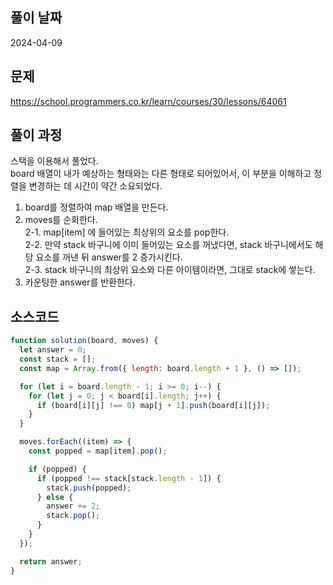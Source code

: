 ## 풀이 날짜

2024-04-09

## 문제

https://school.programmers.co.kr/learn/courses/30/lessons/64061

## 풀이 과정

스택을 이용해서 풀었다.  
board 배열이 내가 예상하는 형태와는 다른 형태로 되어있어서, 이 부분을 이해하고 정렬을 변경하는 데 시간이 약간 소요되었다.

1. board를 정렬하여 map 배열을 만든다.
2. moves를 순회한다.  
   2-1. map[item] 에 들어있는 최상위의 요소를 pop한다.  
   2-2. 만약 stack 바구니에 이미 들어있는 요소를 꺼냈다면, stack 바구니에서도 해당 요소를 꺼낸 뒤 answer를 2 증가시킨다.  
   2-3. stack 바구니의 최상위 요소와 다른 아이템이라면, 그대로 stack에 쌓는다.
3. 카운팅한 answer를 반환한다.

## 소스코드

```js
function solution(board, moves) {
  let answer = 0;
  const stack = [];
  const map = Array.from({ length: board.length + 1 }, () => []);

  for (let i = board.length - 1; i >= 0; i--) {
    for (let j = 0; j < board[i].length; j++) {
      if (board[i][j] !== 0) map[j + 1].push(board[i][j]);
    }
  }

  moves.forEach((item) => {
    const popped = map[item].pop();

    if (popped) {
      if (popped !== stack[stack.length - 1]) {
        stack.push(popped);
      } else {
        answer += 2;
        stack.pop();
      }
    }
  });

  return answer;
}
```
